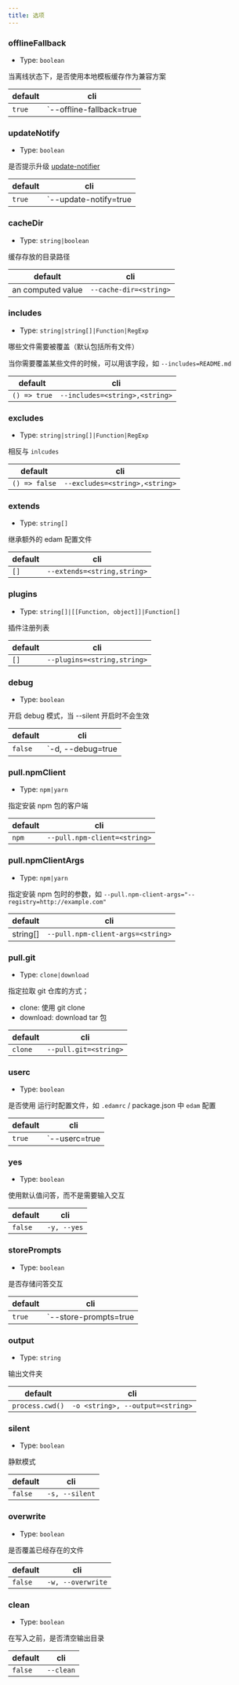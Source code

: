 ```yaml
---
title: 选项
---
```


### offlineFallback

- Type: `boolean`

当离线状态下，是否使用本地模板缓存作为兼容方案

| default | cli                             |
| ------- | ------------------------------- |
| `true`  | `--offline-fallback=true|false` |

### updateNotify

- Type: `boolean`

是否提示升级 [update-notifier](https://github.com/yeoman/update-notifier)

| default | cli                          |
| ------- | ---------------------------- |
| `true`  | `--update-notify=true|false` |

### cacheDir

- Type: `string|boolean`

缓存存放的目录路径

| default           | cli                    |
| ----------------- | ---------------------- |
| an computed value | `--cache-dir=<string>` |

### includes

- Type: `string|string[]|Function|RegExp`

哪些文件需要被覆盖（默认包括所有文件）

当你需要覆盖某些文件的时候，可以用该字段，如 `--includes=README.md`

| default      | cli                            |
| ------------ | ------------------------------ |
| `() => true` | `--includes=<string>,<string>` |

### excludes

- Type: `string|string[]|Function|RegExp`

相反与 `inlcudes`

| default       | cli                            |
| ------------- | ------------------------------ |
| `() => false` | `--excludes=<string>,<string>` |

### extends

- Type: `string[]`

继承额外的 edam 配置文件

| default | cli                         |
| ------- | --------------------------- |
| `[]`    | `--extends=<string,string>` |

### plugins

- Type: `string[]|[[Function, object]]|Function[]`

插件注册列表

| default | cli                         |
| ------- | --------------------------- |
| `[]`    | `--plugins=<string,string>` |

### debug

- Type: `boolean`

开启 debug 模式，当 --silent 开启时不会生效

| default | cli                      |
| ------- | ------------------------ |
| `false` | `-d, --debug=true|false` |

### pull.npmClient

- Type: `npm|yarn`

指定安装 npm 包的客户端

| default | cli                          |
| ------- | ---------------------------- |
| `npm`   | `--pull.npm-client=<string>` |

### pull.npmClientArgs

- Type: `npm|yarn`

指定安装 npm 包时的参数，如 `--pull.npm-client-args="--registry=http://example.com"`

| default  | cli                               |
| -------- | --------------------------------- |
| string[] | `--pull.npm-client-args=<string>` |

### pull.git

- Type: `clone|download`

指定拉取 git 仓库的方式；
- clone: 使用 git clone
- download: download tar 包

| default | cli                   |
| ------- | --------------------- |
| `clone` | `--pull.git=<string>` |

### userc

- Type: `boolean`

是否使用 运行时配置文件，如 `.edamrc` / package.json 中 `edam` 配置

| default | cli                  |
| ------- | -------------------- |
| `true`  | `--userc=true|false` |

### yes

- Type: `boolean`

使用默认值问答，而不是需要输入交互

| default | cli         |
| ------- | ----------- |
| `false` | `-y, --yes` |

### storePrompts

- Type: `boolean`

是否存储问答交互

| default | cli                          |
| ------- | ---------------------------- |
| `true`  | `--store-prompts=true|false` |

### output

- Type: `string`

输出文件夹

| default         | cli                              |
| --------------- | -------------------------------- |
| `process.cwd()` | `-o <string>, --output=<string>` |

### silent

- Type: `boolean`

静默模式

| default | cli            |
| ------- | -------------- |
| `false` | `-s, --silent` |

### overwrite

- Type: `boolean`

是否覆盖已经存在的文件

| default | cli               |
| ------- | ----------------- |
| `false` | `-w, --overwrite` |

### clean

- Type: `boolean`

在写入之前，是否清空输出目录

| default | cli       |
| ------- | --------- |
| `false` | `--clean` |
